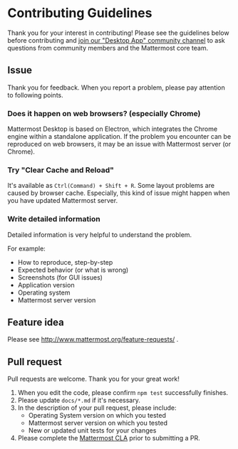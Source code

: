 # Contributing Guidelines
Thank you for your interest in contributing! Please see the guidelines below before contributing and [join our "Desktop App" community channel](https://pre-release.mattermost.com/core/channels/desktop-app) to ask questions from community members and the Mattermost core team.

## Issue
Thank you for feedback. When you report a problem, please pay attention to following points.

### Does it happen on web browsers? (especially Chrome)
Mattermost Desktop is based on Electron, which integrates the Chrome engine within a standalone application.
If the problem you encounter can be reproduced on web browsers, it may be an issue with Mattermost server (or Chrome).

### Try "Clear Cache and Reload"
It's available as `Ctrl(Command) + Shift + R`.
Some layout problems are caused by browser cache.
Especially, this kind of issue might happen when you have updated Mattermost server.

### Write detailed information
Detailed information is very helpful to understand the problem.

For example:
* How to reproduce, step-by-step
* Expected behavior (or what is wrong)
* Screenshots (for GUI issues)
* Application version
* Operating system
* Mattermost server version

## Feature idea
Please see http://www.mattermost.org/feature-requests/ .

## Pull request
Pull requests are welcome. Thank you for your great work!

1. When you edit the code, please confirm `npm test` successfully finishes.
2. Please update `docs/*.md` if it's necessary.
3. In the description of your pull request, please include:
   * Operating System version on which you tested
   * Mattermost server version on which you tested
   * New or updated unit tests for your changes
4. Please complete the [Mattermost CLA](http://www.mattermost.org/mattermost-contributor-agreement/) prior to submitting a PR.
